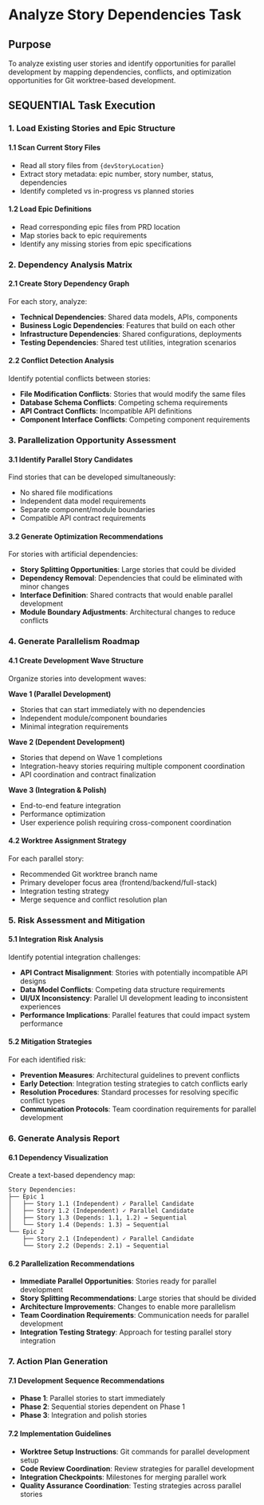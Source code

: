 # Analyze Story Dependencies Task

## Purpose

To analyze existing user stories and identify opportunities for parallel development by mapping dependencies, conflicts, and optimization opportunities for Git worktree-based development.

## SEQUENTIAL Task Execution

### 1. Load Existing Stories and Epic Structure

#### 1.1 Scan Current Story Files
- Read all story files from `{devStoryLocation}`
- Extract story metadata: epic number, story number, status, dependencies
- Identify completed vs in-progress vs planned stories

#### 1.2 Load Epic Definitions
- Read corresponding epic files from PRD location
- Map stories back to epic requirements
- Identify any missing stories from epic specifications

### 2. Dependency Analysis Matrix

#### 2.1 Create Story Dependency Graph
For each story, analyze:
- **Technical Dependencies**: Shared data models, APIs, components
- **Business Logic Dependencies**: Features that build on each other
- **Infrastructure Dependencies**: Shared configurations, deployments
- **Testing Dependencies**: Shared test utilities, integration scenarios

#### 2.2 Conflict Detection Analysis
Identify potential conflicts between stories:
- **File Modification Conflicts**: Stories that would modify the same files
- **Database Schema Conflicts**: Competing schema requirements
- **API Contract Conflicts**: Incompatible API definitions
- **Component Interface Conflicts**: Competing component requirements

### 3. Parallelization Opportunity Assessment

#### 3.1 Identify Parallel Story Candidates
Find stories that can be developed simultaneously:
- No shared file modifications
- Independent data model requirements
- Separate component/module boundaries
- Compatible API contract requirements

#### 3.2 Generate Optimization Recommendations
For stories with artificial dependencies:
- **Story Splitting Opportunities**: Large stories that could be divided
- **Dependency Removal**: Dependencies that could be eliminated with minor changes
- **Interface Definition**: Shared contracts that would enable parallel development
- **Module Boundary Adjustments**: Architectural changes to reduce conflicts

### 4. Generate Parallelism Roadmap

#### 4.1 Create Development Wave Structure
Organize stories into development waves:

**Wave 1 (Parallel Development)**
- Stories that can start immediately with no dependencies
- Independent module/component boundaries
- Minimal integration requirements

**Wave 2 (Dependent Development)**  
- Stories that depend on Wave 1 completions
- Integration-heavy stories requiring multiple component coordination
- API coordination and contract finalization

**Wave 3 (Integration & Polish)**
- End-to-end feature integration
- Performance optimization
- User experience polish requiring cross-component coordination

#### 4.2 Worktree Assignment Strategy
For each parallel story:
- Recommended Git worktree branch name
- Primary developer focus area (frontend/backend/full-stack)
- Integration testing strategy
- Merge sequence and conflict resolution plan

### 5. Risk Assessment and Mitigation

#### 5.1 Integration Risk Analysis
Identify potential integration challenges:
- **API Contract Misalignment**: Stories with potentially incompatible API designs
- **Data Model Conflicts**: Competing data structure requirements
- **UI/UX Inconsistency**: Parallel UI development leading to inconsistent experiences
- **Performance Implications**: Parallel features that could impact system performance

#### 5.2 Mitigation Strategies
For each identified risk:
- **Prevention Measures**: Architectural guidelines to prevent conflicts
- **Early Detection**: Integration testing strategies to catch conflicts early
- **Resolution Procedures**: Standard processes for resolving specific conflict types
- **Communication Protocols**: Team coordination requirements for parallel development

### 6. Generate Analysis Report

#### 6.1 Dependency Visualization
Create a text-based dependency map:
```
Story Dependencies:
├── Epic 1
│   ├── Story 1.1 (Independent) ✓ Parallel Candidate
│   ├── Story 1.2 (Independent) ✓ Parallel Candidate  
│   ├── Story 1.3 (Depends: 1.1, 1.2) → Sequential
│   └── Story 1.4 (Depends: 1.3) → Sequential
└── Epic 2
    ├── Story 2.1 (Independent) ✓ Parallel Candidate
    └── Story 2.2 (Depends: 2.1) → Sequential
```

#### 6.2 Parallelization Recommendations
- **Immediate Parallel Opportunities**: Stories ready for parallel development
- **Story Splitting Recommendations**: Large stories that should be divided
- **Architecture Improvements**: Changes to enable more parallelism
- **Team Coordination Requirements**: Communication needs for parallel development
- **Integration Testing Strategy**: Approach for testing parallel story integration

### 7. Action Plan Generation

#### 7.1 Development Sequence Recommendations
- **Phase 1**: Parallel stories to start immediately
- **Phase 2**: Sequential stories dependent on Phase 1
- **Phase 3**: Integration and polish stories

#### 7.2 Implementation Guidelines
- **Worktree Setup Instructions**: Git commands for parallel development setup
- **Code Review Coordination**: Review strategies for parallel development
- **Integration Checkpoints**: Milestones for merging parallel work
- **Quality Assurance Coordination**: Testing strategies across parallel stories
